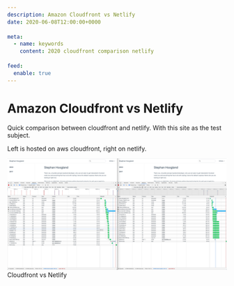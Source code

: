 ```yaml
---
description: Amazon Cloudfront vs Netlify
date: 2020-06-08T12:00:00+0000

meta:
  - name: keywords
    content: 2020 cloudfront comparison netlify

feed:
  enable: true
---
```


# Amazon Cloudfront vs Netlify

Quick comparison between cloudfront and netlify.
With this site as the test subject.

Left is hosted on aws cloudfront, right on netlify.

![Cloudfront vs Netlify](../assets/2020/cloudfront-vs-netlify.png)
Cloudfront vs Netlify

<disqus />
